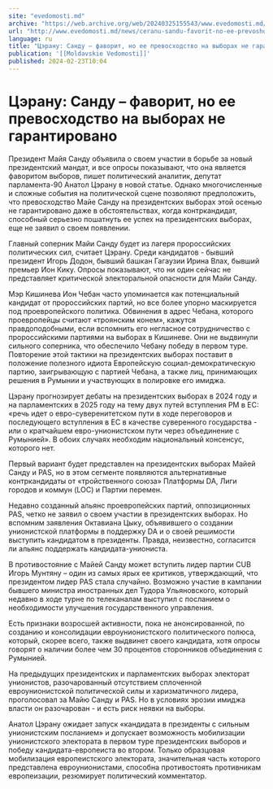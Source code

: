 ```yaml
---
site: "evedomosti.md"
archive: "https://web.archive.org/web/20240325155543/www.evedomosti.md/news/ceranu-sandu-favorit-no-ee-prevoshodstvo-na-vyborah-ne-garan"
url: "http://www.evedomosti.md/news/ceranu-sandu-favorit-no-ee-prevoshodstvo-na-vyborah-ne-garan"
language: ru
title: "Цэрану: Санду – фаворит, но ее превосходство на выборах не гарантировано"
publication: '[[Moldavskie Vedomosti]]'
published: 2024-02-23T10:04
---
```


# Цэрану: Санду – фаворит, но ее превосходство на выборах не гарантировано

Президент Майя Санду объявила о своем участии в борьбе за новый президентский мандат, и все опросы показывают, что она является фаворитом выборов, пишет политический аналитик, депутат парламента-90 Анатол Цэрану в новой статье. Однако многочисленные и сложные события на политической сцене позволяют предположить, что превосходство Майе Санду на президентских выборах этой осенью не гарантировано даже в обстоятельствах, когда контркандидат, способный серьезно пошатнуть ее успех на президентских выборах, еще не заявил о своем появлении.

Главный соперник Майи Санду будет из лагеря пророссийских политических сил, считает Цэрану. Среди кандидатов - бывший президент Игорь Додон, бывший башкан Гагаузии Ирина Влах, бывший премьер Ион Кику. Опросы показывают, что ни один сейчас не представляет критической электоральной опасности для Майи Санду.

Мэр Кишинева Ион Чебан часто упоминается как потенциальный кандидат от пророссийских партий, но все более упорно маскируется под проевропейского политика. Обвинения в адрес Чебана, которого проевропейцы считают «троянским конем», кажутся правдоподобными, если вспомнить его негласное сотрудничество с пророссийскими партиями на выборах в Кишиневе. Они не выдвинули сильного соперника, что обеспечило Чебану победу в первом туре. Повторение этой тактики на президентских выборах поставит в положение полезного идиота Европейскую социал-демократическую партию, заигрывающую с партией Чебана, а также лиц, принимающих решения в Румынии и участвующих в полировке его имиджа.

Цэрану прогнозирует дебаты на президентских выборах в 2024 году и на парламентских в 2025 году на тему двух путей вступления РМ в ЕС: «речь идет о евро-суверенитетском пути в ходе переговоров и последующего вступления в ЕС в качестве суверенного государства - или о кратчайшем евро-унионистском пути через объединение с Румынией». В обоих случаях необходим национальный консенсус, которого нет.

Первый вариант будет представлен на президентских выборах Майей Санду и PAS, но в этом сегменте появляются альтернативные контркандидаты от «тройственного союза» Платформы DA, Лиги городов и коммун (LOC) и Партии перемен.

Недавно созданный альянс проевропейских партий, оппозиционных PAS, четко не заявил о своем участии в президентских выборах. Но вспомним заявления Октавиана Цыку, объявившего о создании унионистской платформы в поддержку DA и о своей решимости выступить кандидатом в президенты. Правда, неизвестно, согласится ли альянс поддержать кандидата-униониста.

В противостояние с Майей Санду может вступить лидер партии CUB Игорь Мунтяну – один из самых ярых ее критиков, утверждающий, что президентом лидер PAS стала случайно. Возможно участие в кампании бывшего министра иностранных дел Тудора Ульяновского, который недавно в ходе турне по телеканалам выступил с посланием о необходимости улучшения государственного управления.

Есть признаки возросшей активности, пока не анонсированной, по созданию и консолидации евроунионистского политического полюса, который, скорее всего, также выдвинет своего кандидата, хотя опросы говорят о наличии более чем 30 процентов сторонников объединения с Румынией.

На предыдущих президентских и парламентских выборах электорат унионистов, разочарованный отсутствием сплоченной евроунионистской политической силы и харизматичного лидера, проголосовал за Майю Санду и PAS. Но в условиях эрозии имиджа власти он разочарован - и есть риск неявки на выборы.

Анатол Цэрану ожидает запуск «кандидата в президенты с сильным унионистским посланием» и допускает возможность мобилизации унионистского электората в первом туре президентских выборов и победу кандидата-европеиста во втором. Только образцовая мобилизация европеистского электората, значительная часть которого представлена евроунионистами, способна противостоять противникам европеизации, резюмирует политический комментатор.